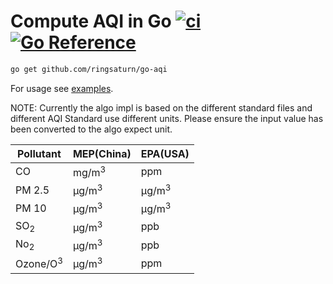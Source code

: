 # Compute AQI in Go [![ci](https://github.com/ringsaturn/go-aqi/actions/workflows/ci.yml/badge.svg)](https://github.com/ringsaturn/go-aqi/actions/workflows/ci.yml) [![Go Reference](https://pkg.go.dev/badge/github.com/ringsaturn/go-aqi.svg)](https://pkg.go.dev/github.com/ringsaturn/go-aqi)

```bash
go get github.com/ringsaturn/go-aqi
```

For usage see [examples](_example/).

NOTE: Currently the algo impl is based on the different standard files and
different AQI Standard use different units.
Please ensure the input value has been converted to the algo expect unit.

| Pollutant           | MEP(China)       | EPA(USA)         |
| ------------------- | ---------------- | ---------------- |
| CO                  | mg/m<sup>3</sup> | ppm              |
| PM 2.5              | μg/m<sup>3</sup> | μg/m<sup>3</sup> |
| PM 10               | μg/m<sup>3</sup> | μg/m<sup>3</sup> |
| SO<sub>2</sub>      | μg/m<sup>3</sup> | ppb              |
| No<sub>2</sub>      | μg/m<sup>3</sup> | ppb              |
| Ozone/O<sup>3</sup> | μg/m<sup>3</sup> | ppm              |
